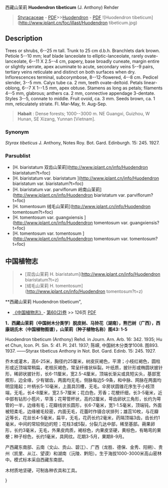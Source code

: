 西藏山茉莉 **Huodendron tibeticum** (J. Anthony) Rehder

> [Styracaceae](http://www.iplant.cn/info/Styracaceae?t=foc) - [PDF](http://www.iplant.cn/foc/pdf/Styracaceae.pdf)>>[Huodendron](http://www.iplant.cn/info/Huodendron?t=foc) - [PDF](http://www.iplant.cn/foc/pdf/Huodendron.pdf)
![Huodendron tibeticum](http://www.iplant.cn/foc/illast/Huodendron tibeticum.jpg)

## Description

Trees or shrubs, 6--25 m tall. Trunk to 25 cm d.b.h. Branchlets dark brown. Petiole 5--10 mm; leaf blade lanceolate to elliptic-lanceolate, rarely ovate-lanceolate, 6--11 X 2.5--4 cm, papery, base broadly cuneate, margin entire or slightly serrate, apex acuminate to acute, secondary veins 5--9 pairs, tertiary veins reticulate and distinct on both surfaces when dry. Inflorescences terminal, subcorymbose, 8--12-flowered, 4--8 cm. Pedicel slender, 3--5 mm. Calyx tube ca. 2 mm, teeth ovate-deltoid. Petals linear-oblong, 6--7 X 1--1.5 mm, apex obtuse. Stamens as long as petals; filaments 4--5 mm, glabrous; anthers ca. 2 mm, connective appendage 3-dentate. Styles 3--5, connate to middle. Fruit ovoid, ca. 3 mm. Seeds brown, ca. 1 mm, reticulately striate. Fl. Mar-May, fr. Aug-Sep.


> **Habait** : 
> Dense forests; 1000--3000 m. NE Guangxi, Guizhou, W Hunan, SE Xizang, Yunnan [Vietnam].

### Synonym
*Styrax tibeticus* J. Anthony, Notes Roy. Bot. Gard. Edinburgh. 15: 245. 1927.



### Parsublist

* [H.  biaristatum  双齿山茉莉](http://www.iplant.cn/info/Huodendron biaristatum?t=foc)
* [H.  biaristatum var. biaristatum  ](http://www.iplant.cn/info/Huodendron biaristatum var. biaristatum?t=foc)
* [H.  biaristatum var. parviflorum  岭南山茉莉](http://www.iplant.cn/info/Huodendron biaristatum var. parviflorum?t=foc)
* [H.  tomentosum  绒毛山茉莉](http://www.iplant.cn/info/Huodendron tomentosum?t=foc)
* [H.  tomentosum var. guangxiensis  ](http://www.iplant.cn/info/Huodendron tomentosum var. guangxiensis?t=foc)
* [H.  tomentosum var. tomentosum  ](http://www.iplant.cn/info/Huodendron tomentosum var. tomentosum?t=foc)

## 中国植物志

> * [双齿山茉莉  H.  biaristatum](http://www.iplant.cn/info/Huodendron biaristatum?t=z)
> * [绒毛山茉莉  H.  tomentosum](http://www.iplant.cn/info/Huodendron tomentosum?t=z)


**西藏山茉莉 Huodendron tibeticum",



* [《中国植物志》](http://www.iplant.cn/frps)- [第60(2)卷](http://www.iplant.cn/frps/vol/60(2)) >> 126页 [PDF](http://www.iplant.cn/frps/pdf/60(2)/126.PDF)


**1．西藏山茉莉（中国树木分类学）脱皮树、马铃花（湖南），熊巴树（广西），西康胡氏木（中国植物图谱），山茉莉（种子植物名称）图43: 1-5**

Huodendron tibeticum (Anthony) Rehd. in Journ. Arn. Arb. 16: 342. 1935; Hu et Chun, Icon. Pl. Sin. 5: 41. Pl. 241. 1937; 陈嵘, 中国树木分类学1008. 图893. 1937. ——Styrax tibeticus Anthony in Not. Bot. Gard. Edinb. 15: 245. 1927.

乔木或灌木，高6-25米，胸径约25厘米，树皮灰褐色，平滑；小枝红褐色，圆柱形或近顶端常稍扁，老枝灰褐色，常呈纤维状纵裂。叶纸质，披针形或椭圆状披针形，稀卵状披针形，长6-11厘米，宽2.5-4厘米，顶端长渐尖或具短尖头，基部宽楔形，边全缘，少有锯齿，两面均无毛，侧脉每边5-9条，和中脉、网脉在两面均明显隆起；叶柄长5-10毫米，上面具凹槽，无毛。伞房状圆锥花序生于小枝顶端，无毛，长4-8厘米，宽2.5-7厘米；花白色，芳香；花梗纤细，长3-5毫米，近中部有钻形小苞片，早落；花萼管杯状，高约2厘米，萼齿卵状三角形，长约为萼管的一半，边缘有毛；花瓣线状长圆形，长6-7毫米，宽1-1.5毫米，顶端钝，外面被短柔毛，边缘被毛较密，内面无毛，花蕾时作镊合状排列；雄蕊10枚，与花瓣近等长，花丝长4-5毫米，扁平，无毛，花药长约2毫米，药隔顶端3齿，齿长约1毫米，中间的常较侧边的短；花柱3或5裂，分裂几达中部，稀至基部。蒴果卵形，长约3毫米，无毛，外果皮肉质，褐棕色，内果皮坚硬，黄棕色，有略弯的果梗；种子棕色，长约1毫米，具网纹。花期3-5月，果期8-9月。

产西藏东南部、云南（文山、贡山、碧江）、广西（龙胜、德保、金秀、阳朔）、贵州（凯里、从江、望谟）和湖南（沅陵、黔阳）。生于海拔1000-3000米高山密林中。模式标本采自西藏东南部。

木材质地坚硬，可制各种农具和工具。



}